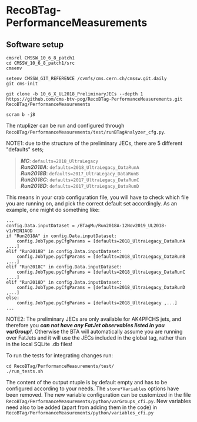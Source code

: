 # RecoBTag-PerformanceMeasurements

## Software setup

```
cmsrel CMSSW_10_6_8_patch1 
cd CMSSW_10_6_8_patch1/src
cmsenv

setenv CMSSW_GIT_REFERENCE /cvmfs/cms.cern.ch/cmssw.git.daily
git cms-init

git clone -b 10_6_X_UL2018_PreliminaryJECs --depth 1 https://github.com/cms-btv-pog/RecoBTag-PerformanceMeasurements.git RecoBTag/PerformanceMeasurements

scram b -j8

```

The ntuplizer can be run and configured through ```RecoBTag/PerformanceMeasurements/test/runBTagAnalyzer_cfg.py```.

NOTE1: due to the structure of the preliminary JECs, there are 5 different "defaults" sets; 

> **_MC_**: ```defaults=2018_UltraLegacy```<br/>
> **_Run2018A_**: ```defaults=2018_UltraLegacy_DataRunA```<br/>
> **_Run2018B_**: ```defaults=2017_UltraLegacy_DataRunB```<br/>
> **_Run2018C_**: ```defaults=2017_UltraLegacy_DataRunC```<br/>
> **_Run2018D_**: ```defaults=2017_UltraLegacy_DataRunD```

This means in your crab configuration file, you will have to check which file you are running on, and pick the correct default set accordingly. As an example, one might do something like:

```
...
config.Data.inputDataset = /BTagMu/Run2018A-12Nov2019_UL2018-v1/MINIAOD
if "Run2018A" in config.Data.inputDataset: 
	config.JobType.pyCfgParams = [defaults=2018_UltraLegacy_DataRunA ,...]
elif "Run2018B" in config.Data.inputDataset: 
	config.JobType.pyCfgParams = [defaults=2018_UltraLegacy_DataRunB ,...]
elif "Run2018C" in config.Data.inputDataset: 
	config.JobType.pyCfgParams = [defaults=2018_UltraLegacy_DataRunC ,...]
elif "Run2018D" in config.Data.inputDataset: 
	config.JobType.pyCfgParams = [defaults=2018_UltraLegacy_DataRunD ,...]
else: 
	config.JobType.pyCfgParams = [defaults=2018_UltraLegacy ,...]
...
```

NOTE2: The preliminary JECs are only available for AK4PFCHS jets, and therefore you **_can not have any FatJet observables listed in you varGroup!_**. Otherwise the BTA will automatically assume you are running over FatJets and it will use the JECs included in the global tag, rather than in the local SQLite .db files!



To run the tests for integrating changes run:

```
cd RecoBTag/PerformanceMeasurements/test/
./run_tests.sh
```
The content of the output ntuple is by default empty and has to be configured according to your needs. The ```store*Variables``` options have been removed.
The new variable configuration can be customized in the file ```RecoBTag/PerformanceMeasurements/python/varGroups_cfi.py```.
New variables need also to be added (apart from adding them in the code) in ```RecoBTag/PerformanceMeasurements/python/variables_cfi.py```
